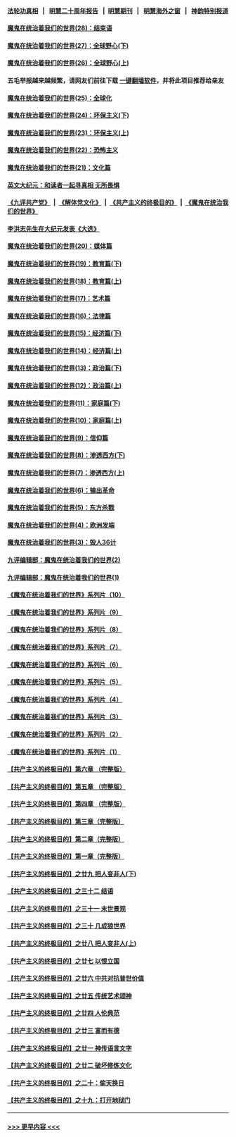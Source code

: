 #### [法轮功真相](https://github.com/gfw-breaker/truth/blob/master/README.md?t=0) &nbsp;&nbsp;|&nbsp;&nbsp; [明慧二十周年报告](https://github.com/gfw-breaker/mh-reports/blob/master/README.md?t=0) &nbsp;&nbsp;|&nbsp;&nbsp;[明慧期刊](https://github.com/gfw-breaker/mh-qikan) &nbsp;&nbsp;|&nbsp;&nbsp; [明慧海外之窗](https://github.com/gfw-breaker/mh-news/blob/master/README.md?t=0) &nbsp;&nbsp;|&nbsp;&nbsp; [神韵特别报道](https://github.com/gfw-breaker/mh-news/blob/master/shenyun.md?t=0)
#### [魔鬼在统治着我们的世界(28)：结束语](../pages/nsc422/n10936246.md?t=07041001) 
#### [魔鬼在统治着我们的世界(27)：全球野心(下)](../pages/nsc422/n10928319.md?t=07041001) 
#### [魔鬼在统治着我们的世界(26)：全球野心(上)](../pages/nsc422/n10900318.md?t=07041001) 
#### 五毛举报越来越频繁，请网友们前往下载 [一键翻墙软件](https://github.com/gfw-breaker/ssr-accounts)，并将此项目推荐给亲友
#### [魔鬼在统治着我们的世界(25)：全球化](../pages/nsc422/n10788205.md?t=07041001) 
#### [魔鬼在统治着我们的世界(24)：环保主义(下)](../pages/nsc422/n10695307.md?t=07041001) 
#### [魔鬼在统治着我们的世界(23)：环保主义(上)](../pages/nsc422/n10688613.md?t=07041001) 
#### [魔鬼在统治着我们的世界(22)：恐怖主义](../pages/nsc422/n10614727.md?t=07041001) 
#### [魔鬼在统治着我们的世界(21)：文化篇](../pages/nsc422/n10597706.md?t=07041001) 
#### [英文大纪元：和读者一起寻真相 无所畏惧](../pages/nsc422/n12542027.md?t=07041001) 
#### [《九评共产党》](https://github.com/begood0513/9ping.md/blob/master/README.md) &nbsp;|&nbsp; [《解体党文化》](../../../../jtdwh.md/blob/master/README.md)  &nbsp;|&nbsp; [《共产主义的终极目的》](../../../../gczydzjmd.md/blob/master/README.md) &nbsp;|&nbsp; [《魔鬼在统治我们的世界》](../../../../mgztzwmdsj.md/blob/master/README.md) 
#### [李洪志先生在大纪元发表《大选》](../pages/nsc422/n12534746.md?t=07041001) 
#### [魔鬼在统治着我们的世界(20)：媒体篇](../pages/nsc422/n10586579.md?t=07041001) 
#### [魔鬼在统治着我们的世界(19)：教育篇(下)](../pages/nsc422/n10564808.md?t=07041001) 
#### [魔鬼在统治着我们的世界(18)：教育篇(上)](../pages/nsc422/n10526970.md?t=07041001) 
#### [魔鬼在统治着我们的世界(17)：艺术篇](../pages/nsc422/n10499093.md?t=07041001) 
#### [魔鬼在统治着我们的世界(16)：法律篇](../pages/nsc422/n10485969.md?t=07041001) 
#### [魔鬼在统治着我们的世界(15)：经济篇(下)](../pages/nsc422/n10469975.md?t=07041001) 
#### [魔鬼在统治着我们的世界(14)：经济篇(上)](../pages/nsc422/n10457370.md?t=07041001) 
#### [魔鬼在统治着我们的世界(13)：政治篇(下)](../pages/nsc422/n10448270.md?t=07041001) 
#### [魔鬼在统治着我们的世界(12)：政治篇(上)](../pages/nsc422/n10444576.md?t=07041001) 
#### [魔鬼在统治着我们的世界(11)：家庭篇(下)](../pages/nsc422/n10440961.md?t=07041001) 
#### [魔鬼在统治着我们的世界(10)：家庭篇(上)](../pages/nsc422/n10435448.md?t=07041001) 
#### [魔鬼在统治着我们的世界(9)：信仰篇](../pages/nsc422/n10432159.md?t=07041001) 
#### [魔鬼在统治着我们的世界(8)：渗透西方(下)](../pages/nsc422/n10429603.md?t=07041001) 
#### [魔鬼在统治着我们的世界(7)：渗透西方(上)](../pages/nsc422/n10426013.md?t=07041001) 
#### [魔鬼在统治着我们的世界(6)：输出革命](../pages/nsc422/n10421536.md?t=07041001) 
#### [魔鬼在统治着我们的世界(5)：东方杀戮](../pages/nsc422/n10417707.md?t=07041001) 
#### [魔鬼在统治着我们的世界(4)：欧洲发端](../pages/nsc422/n10414890.md?t=07041001) 
#### [魔鬼在统治着我们的世界(3)：毁人36计](../pages/nsc422/n10411583.md?t=07041001) 
#### [九评编辑部：魔鬼在统治着我们的世界(2)](../pages/nsc422/n10410036.md?t=07041001) 
#### [九评编辑部：魔鬼在统治着我们的世界(1)](../pages/nsc422/n10406825.md?t=07041001) 
#### [《魔鬼在统治着我们的世界》系列片（10）](../pages/nsc422/n12292670.md?t=07041001) 
#### [《魔鬼在统治着我们的世界》系列片（9）](../pages/nsc422/n12290859.md?t=07041001) 
#### [《魔鬼在统治着我们的世界》系列片（8）](../pages/nsc422/n12287445.md?t=07041001) 
#### [《魔鬼在统治着我们的世界》系列片（7）](../pages/nsc422/n12283425.md?t=07041001) 
#### [《魔鬼在统治着我们的世界》系列片（6）](../pages/nsc422/n12282314.md?t=07041001) 
#### [《魔鬼在统治着我们的世界》系列片（5）](../pages/nsc422/n12281419.md?t=07041001) 
#### [《魔鬼在统治着我们的世界》系列片（4）](../pages/nsc422/n12274024.md?t=07041001) 
#### [《魔鬼在统治着我们的世界》系列片（3）](../pages/nsc422/n12271322.md?t=07041001) 
#### [《魔鬼在统治着我们的世界》系列片（2）](../pages/nsc422/n12269049.md?t=07041001) 
#### [《魔鬼在统治着我们的世界》系列片（1）](../pages/nsc422/n12267575.md?t=07041001) 
#### [【共产主义的终极目的】第六章 （完整版）](../pages/nsc422/n11428913.md?t=07041001) 
#### [【共产主义的终极目的】第五章 （完整版）](../pages/nsc422/n11428912.md?t=07041001) 
#### [【共产主义的终极目的】第四章 （完整版）](../pages/nsc422/n11428907.md?t=07041001) 
#### [【共产主义的终极目的】第三章（完整版）](../pages/nsc422/n11428848.md?t=07041001) 
#### [【共产主义的终极目的】第二章（完整版）](../pages/nsc422/n11428831.md?t=07041001) 
#### [【共产主义的终极目的】第一章（完整版）](../pages/nsc422/n11417651.md?t=07041001) 
#### [【共产主义的终极目的】之廿九 把人变非人(下)](../pages/nsc422/n11344140.md?t=07041001) 
#### [【共产主义的终极目的】之三十二 结语](../pages/nsc422/n11360535.md?t=07041001) 
#### [【共产主义的终极目的】之三十一 末世景观](../pages/nsc422/n11351129.md?t=07041001) 
#### [【共产主义的终极目的】之三十 几成狼世界](../pages/nsc422/n11348280.md?t=07041001) 
#### [【共产主义的终极目的】之廿八 把人变非人(上)](../pages/nsc422/n11340492.md?t=07041001) 
#### [【共产主义的终极目的】之廿七 以恨立国](../pages/nsc422/n11336944.md?t=07041001) 
#### [【共产主义的终极目的】之廿六 中共对抗普世价值](../pages/nsc422/n11324785.md?t=07041001) 
#### [【共产主义的终极目的】之廿五 传统艺术颂神](../pages/nsc422/n11296396.md?t=07041001) 
#### [【共产主义的终极目的】之廿四 人伦典范](../pages/nsc422/n11296397.md?t=07041001) 
#### [【共产主义的终极目的】之廿三 富而有德](../pages/nsc422/n11283598.md?t=07041001) 
#### [【共产主义的终极目的】之廿一 神传语言文字](../pages/nsc422/n11263265.md?t=07041001) 
#### [【共产主义的终极目的】之廿二 破坏修炼文化](../pages/nsc422/n11245728.md?t=07041001) 
#### [【共产主义的终极目的】之二十：偷天换日](../pages/nsc422/n11238846.md?t=07041001) 
#### [【共产主义的终极目的】之十九：打开地狱门](../pages/nsc422/n11206376.md?t=07041001) 

----
#### [ >>> 更早内容 <<< ](../indexes/nsc422-earlier.md)
